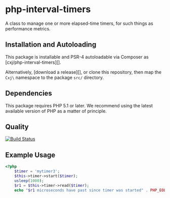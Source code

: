 # php-interval-timers
A class to manage one or more elapsed-time timers, for such things as performance metrics.

## Installation and Autoloading

This package is installable and PSR-4 autoloadable via Composer as
[cxj/php-interval-timers][].

Alternatively, [download a release][], or clone this repository, then map the
`Cxj\` namespace to the package `src/` directory.

## Dependencies

This package requires PHP 5.1 or later. We recommend using the latest available version of PHP as a matter of principle.

## Quality

[![Build Status](https://travis-ci.org/cxj/php-interval-timers.png?branch=1.x)](https://travis-ci.org/cxj/php-intervals-timers)

## Example Usage

```php
<?php
    $timer = 'mytimer3';
    $this->timer->start($timer);
    usleep(1000);
    $r1 = $this->timer->read($timer);
    echo "$r1 microseconds have past since timer was started" . PHP_EOL;
```
